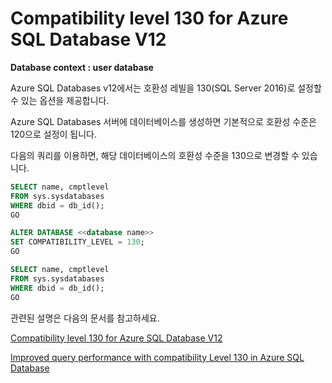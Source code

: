 # Compatibility level 130 for Azure SQL Database V12

**Database context : user database**

Azure SQL Databases v12에서는 호환성 레빌을 130(SQL Server 2016)로 설정할 수 있는 옵션을 제공합니다.

Azure SQL Databases 서버에 데이터베이스를 생성하면 기본적으로 호환성 수준은 120으로 설정이 됩니다.

다음의 쿼리를 이용하면, 해당 데이터베이스의 호환성 수준을 130으로 변경할 수 있습니다.

```SQL
SELECT name, cmptlevel
FROM sys.sysdatabases
WHERE dbid = db_id();
GO

ALTER DATABASE <<database name>>
SET COMPATIBILITY_LEVEL = 130;
GO

SELECT name, cmptlevel
FROM sys.sysdatabases
WHERE dbid = db_id();
GO
```

관련된 설명은 다음의 문서를 참고하세요.

[Compatibility level 130 for Azure SQL Database V12](https://azure.microsoft.com/en-us/updates/compatibility-level-130-for-azure-sql-database-v12/)

[Improved query performance with compatibility Level 130 in Azure SQL Database](https://azure.microsoft.com/en-us/documentation/articles/sql-database-compatibility-level-query-performance-130/)
